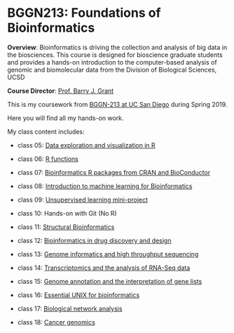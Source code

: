 # BGGN213: Foundations of Bioinformatics

**Overview**: Bioinformatics is driving the collection and analysis of big data in the biosciences.
This course is designed for bioscience graduate students and provides a hands-on introduction
to the computer-based analysis of genomic and biomolecular data from the Division of Biological Sciences, UCSD

**Course Director**: [Prof. Barry J. Grant](http://thegrantlab.org/)

This is my coursework from [BGGN-213 at UC San Diego](https://sherryh1229.github.io/BGGN213/) during Spring 2019. 

Here you will find all my hands-on work.

My class content includes:

- class 05: [Data exploration and visualization in R](https://github.com/SherryH1229/BGGN213/tree/master/class05)

- class 06: [R functions](https://github.com/SherryH1229/BGGN213/tree/master/class06)

- class 07: [Bioinformatics R packages from CRAN and BioConductor](https://github.com/SherryH1229/BGGN213/tree/master/class07)

- class 08: [Introduction to machine learning for Bioinformatics ](https://github.com/SherryH1229/BGGN213/tree/master/class08)

- class 09: [Unsupervised learning mini-project](https://github.com/SherryH1229/BGGN213/tree/master/class09)

- class 10: Hands-on with Git (No R)

- class 11: [Structural Bioinformatics](https://github.com/SherryH1229/BGGN213/tree/master/class11)

- class 12: [Bioinformatics in drug discovery and design](https://github.com/SherryH1229/BGGN213/tree/master/class12)

- class 13: [Genome informatics and high throughput sequencing](https://github.com/SherryH1229/BGGN213/tree/master/class13)

- class 14: [Transcriptomics and the analysis of RNA-Seq data](https://github.com/SherryH1229/BGGN213/tree/master/class14)

- class 15: [Genome annotation and the interpretation of gene lists](https://github.com/SherryH1229/BGGN213/tree/master/class15)

- class 16: [Essential UNIX for bioinformatics](https://github.com/SherryH1229/BGGN213/tree/master/class16)

- class 17: [Biological network analysis](https://github.com/SherryH1229/BGGN213/tree/master/class17)

- class 18: [Cancer genomics](https://github.com/SherryH1229/BGGN213/tree/master/class18)

